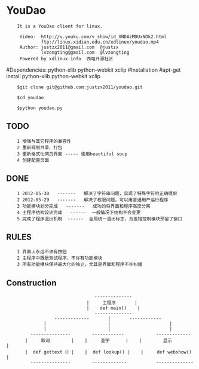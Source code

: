 # YouDao

        It is a YouDao client for linux.

         Video:  http://v.youku.com/v_show/id_XNDAzMDUxNDk2.html
                 ftp://linux.xidian.edu.cn/xdlinux/youdao.mp4
         Author: justzx2011@gmail.com  @justzx
                 lvzongting@gmail.com  @lvzongting
         Powered by xdlinux.info  西电开源社区 
        

#Dependencies:
        python-xlib python-webkit xclip
#Installation
        #apt-get install python-xlib python-webkit xclip
        
        $git clone git@github.com:justzx2011/youdao.git
         
        $cd youdao
        
        $python youdao.py
        
TODO
--------------
        1 增强与其它程序的兼容性
        2 重新规划目录、打包
        3 重新格式化网页界面 ----- 使用beautiful soup 
        4 创建配置页面 
DONE
-----  
        1 2012-05-30   -------   解决了字符串问题，实现了特殊字符的正确提取
        2 2012-05-29   -------   解决了权限问题，可以用普通用户运行程序
        3 功能模块划分完成   -------   成功的将界面和程序高度分离
        4 主程序结构设计完成   ------  一般情况下结构不会变更
        5 完成了程序退出机制  ------  全局统一退出标志，为差错控制模块预留了接口
RULES
----
        1 界面上永远不许有按钮
        2 主程序中既是测试程序，不许有功能模块
        3 所有功能模块保持最大化的独立，尤其是界面和程序不许纠缠
Construction
----
        
                                     --------------
                                  |     主程序       |
                                  |    def main()    |
                                     --------------
                      -------------       |       ------------
                  |                       |                      |
                  |                       |                      |
             ---------------        ------------            -------------
           |     取词        |    |     查字      |    |        显示        |
           |  def gettext（）|    |  def lookup() |    |     def webshow()  |
             ---------------        -------------           --------------
